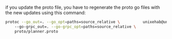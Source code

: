 if you update the proto file, you have to regenerate the proto go files with the new updates using this command:

```bash
protoc --go_out=. --go_opt=paths=source_relative \          unixehab@unixehab-pc
    --go-grpc_out=. --go-grpc_opt=paths=source_relative \
    proto/planner.proto
```
